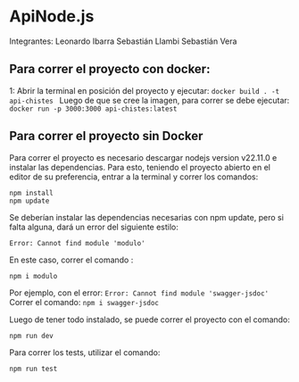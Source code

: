 # ApiNode.js
Integrantes:
Leonardo Ibarra
Sebastián Llambi
Sebastián Vera

## Para correr el proyecto con docker:

1: Abrir la terminal en posición del proyecto y ejecutar:
`docker build . -t api-chistes `
Luego de que se cree la imagen, para correr se debe ejecutar:
`docker run -p 3000:3000 api-chistes:latest`

## Para correr el proyecto sin Docker

Para correr el proyecto es necesario descargar nodejs version v22.11.0 e instalar las dependencias.
Para esto, teniendo el proyecto abierto en el editor de su preferencia, entrar a la terminal y correr los comandos:

    npm install
    npm update

Se deberían instalar las dependencias necesarias con npm update, pero si falta alguna, dará un error del siguiente estilo:

    Error: Cannot find module 'modulo'

En este caso, correr el comando :

    npm i modulo

Por ejemplo, con el error: `Error: Cannot find module 'swagger-jsdoc'`
Correr el comando: `npm i swagger-jsdoc`

Luego de tener todo instalado, se puede correr el proyecto con el comando:

    npm run dev

Para correr los tests, utilizar el comando:

    npm run test
